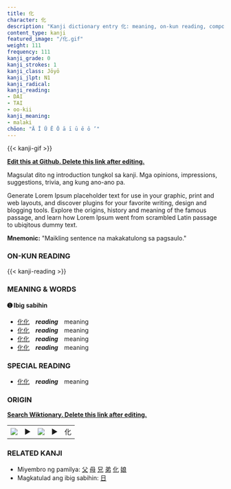 ```yaml
---
title: 化
character: 化
description: "Kanji dictionary entry 化: meaning, on-kun reading, compounds, origin, related kanji"
content_type: kanji
featured_image: "/化.gif"
weight: 111
frequency: 111
kanji_grade: 0
kanji_strokes: 1
kanji_class: Jōyō
kanji_jlpt: N1
kanji_radical: 
kanji_reading: 
- DAI
- TAI
- oo-kii
kanji_meaning:
- malaki
chōon: "Ā Ī Ū Ē Ō ā ī ū ē ō ’"
---
```

[//]: # (Don't edit the line below. Kanji animated GIF code is automatically generated.)
{{< kanji-gif >}}

[//]: # (Edit below this line.)

**[Edit this at Github. Delete this link after editing.](https://github.com/tim0g/tim/tree/main/content/kanji/化/index.md)**

Magsulat dito ng introduction tungkol sa kanji. Mga opinions, impressions, suggestions, trivia, ang kung ano-ano pa.

Generate Lorem Ipsum placeholder text for use in your graphic, print and web layouts, and discover plugins for your favorite writing, design and blogging tools. Explore the origins, history and meaning of the famous passage, and learn how Lorem Ipsum went from scrambled Latin passage to ubiqitous dummy text.
 
**Mnemonic:** "Maikling sentence na makakatulong sa pagsaulo."

### ON-KUN READING

[//]: # (Don't edit the line below. ON-KUN READING code is automatically generated.)
{{< kanji-reading >}}

### MEANING & WORDS

#### ➊ **Ibig sabihin**
  - [化](../化)[化](../化)　***reading***　meaning
  - [化](../化)[化](../化)　***reading***　meaning
  - [化](../化)[化](../化)　***reading***　meaning
  - [化](../化)[化](../化)　***reading***　meaning

### SPECIAL READING
  - [化](../化)[化](../化)　***reading***　meaning

### ORIGIN

**[Search Wiktionary. Delete this link after editing.](https://wiktionary.org/wiki/化)**
<table class="kanji-table"><tr><td>
<img src="60px-化-bronze.svg.png">
</td><td>▶</td><td>
<img src="60px-化-oracle.svg.png">
</td><td>▶</td>
<td class="kanji-origin">化</td>
</tr></table>

### RELATED KANJI
- Miyembro ng pamilya: [父](../父) [母](../母) [兄](../兄) [弟](../弟) [化](../化) [娘](../娘)
- Magkatulad ang ibig sabihin: [日](../日)
